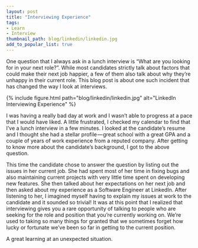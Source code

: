 ```yaml
---
layout: post
title: "Interviewing Experience"
tags:
- Learn
- Interview
thumbnail_path: blog/linkedin/linkedin.jpg
add_to_popular_list: true
---  
```


One question that I always ask in a lunch interview is “What are you looking for in your next role?”. While most candidates strictly talk about factors that could make their next job happier, a few of them also talk about why they’re unhappy in their current role. This blog post is about one such incident that has changed the way I look at interviews.

{% include figure.html path="blog/linkedin/linkedin.jpg" alt="LinkedIn Interviewing Experience" %}

I was having a really bad day at work and I wasn’t able to progress at a pace that I would have liked. A little frustrated, I checked my calendar to find that I’ve a lunch interview in a few minutes. I looked at the candidate’s resume and I thought she had a stellar profile — great school with a great GPA and a couple of years of work experience from a reputed company. After getting to know more about the candidate’s background, I got to the above question.

This time the candidate chose to answer the question by listing out the issues in her current job. She had spent most of her time in fixing bugs and also maintaining current projects with very little time spent on developing new features. She then talked about her expectations on her next job and then asked about my experience as a Software Engineer at LinkedIn. After listening to her, I imagined myself having to explain my issues at work to the candidate and it sounded so trivial! It was at this point that I realized that interviewing gives you a rare opportunity of talking to people who are seeking for the role and position that you’re currently working on. We’re used to taking so many things for granted that we sometimes forget how lucky or fortunate we’ve been so far in getting to the current position.

A great learning at an unexpected situation.
